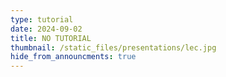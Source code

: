 ```yaml
---
type: tutorial
date: 2024-09-02
title: NO TUTORIAL
thumbnail: /static_files/presentations/lec.jpg
hide_from_announcments: true
---
```


